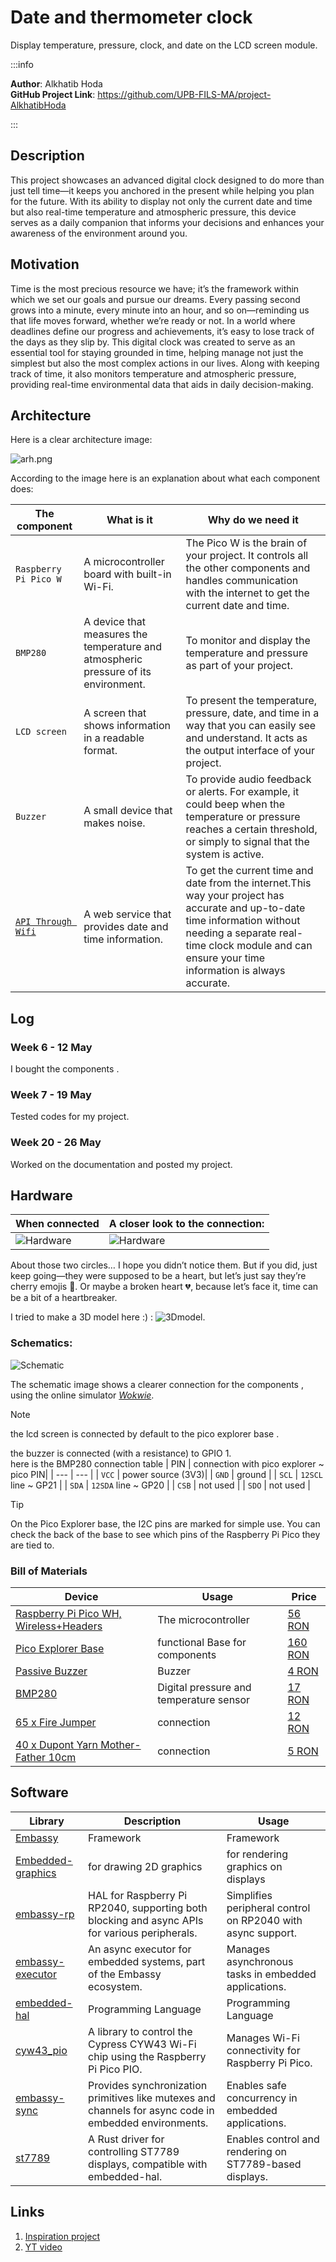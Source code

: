 
# Date and thermometer clock 
Display temperature, pressure, clock, and date on the LCD screen module.

:::info

**Author**: Alkhatib Hoda \
**GitHub Project Link**: https://github.com/UPB-FILS-MA/project-AlkhatibHoda

:::

## Description

This project showcases an advanced digital clock designed to do more than just tell time—it keeps you anchored in the present while helping you plan for the future. With its ability to display not only the current date and time but also real-time temperature and atmospheric pressure, this device serves as a daily companion that informs your decisions and enhances your awareness of the environment around you.

## Motivation

Time is the most precious resource we have; it’s the framework within which we set our goals and pursue our dreams. Every passing second grows into a minute, every minute into an hour, and so on—reminding us that life moves forward, whether we’re ready or not. In a world where deadlines define our progress and achievements, it’s easy to lose track of the days as they slip by. This digital clock was created to serve as an essential tool for staying grounded in time, helping manage not just the simplest but also the most complex actions in our lives. Along with keeping track of time, it also monitors temperature and atmospheric pressure, providing real-time environmental data that aids in daily decision-making.

## Architecture
Here is a clear architecture image:

![arh.png](./arh.png)

According to the image here is an explanation about what each component does:

| The component | What is it  | Why do we need it |
| --- | --- | --- |
| `Raspberry Pi Pico W` | A microcontroller board with built-in Wi-Fi. |  The Pico W is the brain of your project. It controls all the other components and handles communication with the internet to get the current date and time.|
| `BMP280` | A device that measures the temperature and atmospheric pressure of its environment. |To monitor and display the temperature and pressure as part of your project. |
| `LCD screen` | A screen that shows information in a readable format. | To present the temperature, pressure, date, and time in a way that you can easily see and understand. It acts as the output interface of your project.|
| `Buzzer` | A small device that makes noise. |To provide audio feedback or alerts. For example, it could beep when the temperature or pressure reaches a certain threshold, or simply to signal that the system is active.|
| [`API Through Wifi`](http://worldtimeapi.org/api/timezone/Europe/Bucharest) |A web service that provides date and time information. |To get the current time and date from the internet.This way your project has accurate and up-to-date time information without needing a separate real-time clock module and can ensure your time information is always accurate.|


## Log

<!-- write every week your progress here -->

### Week 6 - 12 May
I bought the components .

### Week 7 - 19 May
Tested codes for my project.

### Week 20 - 26 May
Worked on the documentation and posted my project.

## Hardware
| When connected  | A closer look to the connection: |
| ------------- | ------------- |
| ![Hardware](./hardW1.jpg)  | ![Hardware](./hardW2.jpg)   |


About those two circles… I hope you didn’t notice them. But if you did, just keep going—they were supposed to be a heart, but let’s just say they’re cherry emojis 🍒. Or maybe a broken heart 💔, because let’s face it, time can be a bit of a heartbreaker.

 I tried to make a 3D model here :) :
![3Dmodel](./3D.png).

### Schematics:

![Schematic](./schem.jpg)

The schematic image shows a clearer connection for the components , using the online simulator [*Wokwie*](https://wokwi.com/).

> [!NOTE]  
> the lcd screen is connected by default to the pico explorer base .

the buzzer is connected (with a resistance) to GPIO 1.\
here is the BMP280 connection table
| PIN | connection with pico explorer ~ pico PIN|
| --- | --- |
| `VCC` | power source (3V3)|
| `GND` | ground |
| `SCL` | 	`12SCL` line ~ GP21 |
| `SDA` | `12SDA` line ~ GP20 |
| `CSB` | not used  |
| `SDO` | not used  |


> [!TIP]  
> On the Pico Explorer base, the I2C pins are marked for simple use. You can check the back of the base to see which pins of the Raspberry Pi Pico they are tied to.


### Bill of Materials

<!-- Fill out this table with all the hardware components that you might need.
The format is
| [Device](link://to/device) | This is used ... | [price](link://to/store) |
-->

| Device                                                                                                  | Usage               | Price                                                                                                                                                                                                                                                                                |
| ------------------------------------------------------------------------------------------------------- | ------------------- | ------------------------------------------------------------------------------------------------------------------------------------------------------------------------------------------------------------------------------------------------------------------------------------ |
| [Raspberry Pi Pico WH, Wireless+Headers](https://www.raspberrypi.com/documentation/microcontrollers/raspberry-pi-pico.html) | The microcontroller | [56 RON](https://ardushop.ro/ro/home/2819-raspberry-pi-pico-wh.html?search_query=pico&results=14) |
| [Pico Explorer Base](https://shop.pimoroni.com/products/pico-explorer-base?variant=32369514315859)                                                                   |functional Base for components | [160 RON](https://www.optimusdigital.ro/en/others/12148-pico-explorer-base.html) |
| [Passive Buzzer](https://projects.raspberrypi.org/en/projects/introduction-to-the-pico/9)                                                                                      | Buzzer              | [4 RON ](https://ardushop.ro/ro/electronica/194-buzzer.html?search_query=buzzer&results=16) |
| [BMP280](https://www.bosch-sensortec.com/media/boschsensortec/downloads/datasheets/bst-bmp280-ds001.pdf)                                                                                       | Digital pressure and temperature sensor     | [17 RON ](https://www.emag.ro/modul-senzor-de-presiune-atmosferica-bmp280-cl214/pd/DGKX6JBBM/) |
| [65 x Fire Jumper](https://www.digikey.com/en/htmldatasheets/production/5367683/0/0/1/20ul1015strbla250)                                                                                    | connection           | [12  RON](https://ardushop.ro/ro/electronica/28-65-x-jumper-wires.html?search_query=fir&results=286) |
| [40 x Dupont Yarn Mother-Father 10cm](https://www.digikey.com/en/htmldatasheets/production/5367683/0/0/1/20ul1015strbla250)                                                                 | connection           | [5 RON](https://ardushop.ro/ro/electronica/23-40-x-dupont-cables-female-male-10cm.html?search_query=fir&results=286) |
          

## Software

| Library                                  | Description                        | Usage                              |
| ---------------------------------------- | ---------------------------------- | ---------------------------------- |
| [Embassy](https://embassy.dev/)          | Framework                          | Framework                          |
| [Embedded-graphics](https://github.com/embedded-graphics/embedded-graphics)          | for drawing 2D graphics                          | for rendering graphics on displays |
| [embassy-rp](https://github.com/embassy-rs/embassy/tree/main/embassy-rp)          | HAL for Raspberry Pi RP2040, supporting both blocking and async APIs for various peripherals.                       | Simplifies peripheral control on RP2040 with async support. |
| [embassy-executor](https://github.com/embassy-rs/embassy/tree/main/embassy-executor)       | An async executor for embedded systems, part of the Embassy ecosystem.               | Manages asynchronous tasks in embedded applications.               |
| [embedded-hal](https://github.com/rust-embedded/embedded-hal)       | Programming Language               | Programming Language               |
| [cyw43_pio](https://github.com/rp-rs/rp-hal/tree/main/boards/pico/cyw43_pio)          |A library to control the Cypress CYW43 Wi-Fi chip using the Raspberry Pi Pico PIO.                        | Manages Wi-Fi connectivity for Raspberry Pi Pico.                      |
| [embassy-sync](https://github.com/embassy-rs/embassy/tree/main/embassy-sync)          |Provides synchronization primitives like mutexes and channels for async code in embedded environments.                        |Enables safe concurrency in embedded applications.                     |
| [st7789](https://github.com/almindor/st7789)          |A Rust driver for controlling ST7789 displays, compatible with embedded-hal.                      | 	Enables control and rendering on ST7789-based displays.                          |
## Links

<!-- Add a few links that inspired you and that you think you will use for your project -->

1. [Inspiration project](https://www.youtube.com/watch?v=gBofy7MMdIY)
2. [YT video](https://www.youtube.com/watch?v=1INA9AmaDtQ&t=650s)
